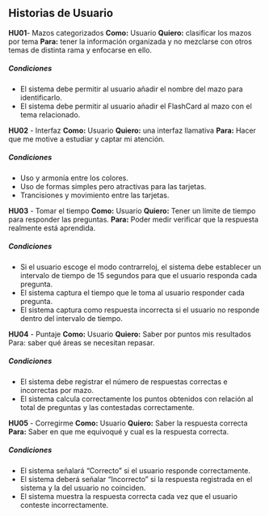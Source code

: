 ## Historias de Usuario

**HU01**- Mazos categorizados **Como:** Usuario **Quiero:** clasificar los mazos por tema **Para:** tener la información organizada y no mezclarse con otros temas de distinta rama y enfocarse en ello.
##### Condiciones
- El sistema debe permitir al usuario añadir el nombre del mazo para identificarlo.
- El sistema debe permitir al usuario añadir el FlashCard al mazo con el tema relacionado.

**HU02** - Interfaz **Como:** Usuario **Quiero:** una interfaz llamativa **Para:**  Hacer que me motive a estudiar y captar mi atención.
##### Condiciones
- Uso y armonía entre los colores.
- Uso de formas simples pero atractivas para las tarjetas.
- Trancisiones y movimiento entre las tarjetas.

**HU03** - Tomar el tiempo **Como:** Usuario **Quiero:** Tener un límite de tiempo para responder las preguntas. **Para:** Poder medir verificar que la respuesta realmente está aprendida. 
##### Condiciones
- Si el usuario escoge el modo contrarreloj, el sistema debe establecer un intervalo de tiempo de 15 segundos para que el usuario responda cada pregunta.
- El sistema captura el tiempo que le toma al usuario responder cada pregunta.
- El sistema captura como respuesta incorrecta si el usuario no responde dentro del intervalo de tiempo.

**HU04** - Puntaje **Como:** Usuario **Quiero:** Saber por puntos mis resultados Para: saber qué áreas se necesitan repasar.
##### Condiciones
- El sistema debe registrar el número de respuestas correctas e incorrectas por mazo.
- El sistema calcula correctamente los puntos obtenidos con relación al total de preguntas y las contestadas correctamente.

**HU05** - Corregirme **Como:** Usuario **Quiero:** Saber la respuesta correcta **Para:** Saber  en que me equivoqué y cual es la respuesta correcta.
##### Condiciones
- El sistema señalará “Correcto”  si el usuario responde correctamente.
- El sistema deberá señalar “Incorrecto” si la respuesta registrada en el sistema y la del usuario no coinciden.
- El sistema muestra la respuesta correcta cada vez que el usuario conteste incorrectamente.


